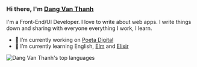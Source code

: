 ### Hi there, I'm [Dang Van Thanh](https://dangthanh.org)

I'm a Front-End/UI Developer. I love to write about web apps. I write things down and sharing with everyone everything I work, I learn.

- 🔭 I’m currently working on [Poeta Digital](https://poetadigital.com/)
- 🌱 I’m currently learning English, [Elm](https://elm-lang.org/) and [Elixir](https://elixir-lang.org/)
<!--
- 👯 I’m looking to collaborate on ...
- 🤔 I’m looking for help with ...
- 💬 Ask me about ...
- 📫 How to reach me: ...
- 😄 Pronouns: ...
- ⚡ Fun fact: ...
-->

![Dang Van Thanh's top languages](https://github-readme-stats.vercel.app/api/top-langs/?username=dangvanthanh)

